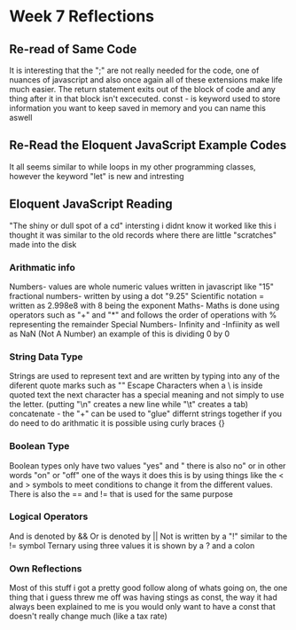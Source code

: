 # Week 7 Reflections

## Re-read of Same Code

It is interesting that the ";" are not really needed for the code, one of nuances of javascript and also once again all of these extensions make life much easier. 
The return statement exits out of the block of code and any thing after it in that block isn't excecuted.
const - is keyword used to store information you want to keep saved in memory and you can name this aswell

## Re-Read the Eloquent JavaScript Example Codes
It all seems similar to while loops in my other programming classes, however the keyword "let" is new and intresting

## Eloquent JavaScript Reading
"The shiny or dull spot of a cd" intersting i didnt know it worked like this i thought it was similar to the old records where there are little "scratches" made into the disk

### Arithmatic info

Numbers- values are whole numeric values written in javascript like "15"
fractional numbers- written by using a dot "9.25"
Scientific notation = written as 2.998e8 with 8 being the exponent
Maths- Maths is done using operators such as "+" and "*" and follows the order of operations with % representing the remainder
Special Numbers- Infinity and -Infiinity as well as NaN (Not A Number) an example of this is dividing 0 by 0

### String Data Type

Strings are used to represent text and are written by typing into any of the diferent quote marks such as ""
Escape Characters when a \ is inside quoted text the next character has a special meaning and not simply to use the letter. (putting "\n" creates a new line while "\t" creates a tab)
concatenate - the "+" can be used to "glue" differnt strings together if you do need to do arithmatic it is possible using curly braces {}

### Boolean Type

Boolean types only have two values "yes" and " there is also no" or in other words "on" or "off" one of the ways it does this is by using things like the < and >  symbols to meet conditions to change it from the different values. There is also the == and != that is used for the same purpose

### Logical Operators

And is denoted by &&
Or is denoted by ||
Not is written by a "!" similar to the != symbol
Ternary using three values it is shown by a ? and a colon

### Own Reflections

Most of this stuff i got a pretty good follow along of whats going on, the one thing that i guess threw me off was having stings as const, the way it had always been explained to me is you would only want to have a const that doesn't really change much (like a tax rate) 
